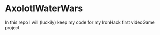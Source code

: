 # AxolotlWaterWars
In this repo I will (luckily) keep my code for my IronHack first videoGame project 
